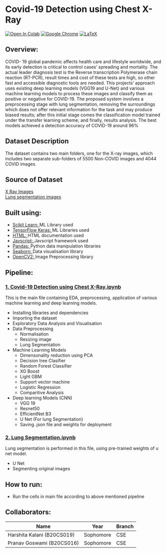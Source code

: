 # Covid-19 Detection using Chest X-Ray


[![Open In Colab](https://colab.research.google.com/assets/colab-badge.svg)](https://colab.research.google.com/drive/1TEC2gr6KILXHPzBMFObF3EFKH5zMRFH-?usp=sharing)
[![Google Chrome](https://img.shields.io/badge/Google%20Chrome-4285F4?style=for-the-badge&logo=GoogleChrome&logoColor=white)](https://harshitakalani.github.io/Covid-19-Detection.github.io/)
[![LaTeX](https://img.shields.io/badge/latex-%23008080.svg?style=for-the-badge&logo=latex&logoColor=white)](https://github.com/Pranavchiku/Covid-19-Detection.github.io/blob/90057b83233dd44ba541d11faaedfaf6a96b5588/B20CS016_B20CS019_PRML_COURSE_PROJECT.pdf)
## Overview:
COVID- 19 global pandemic affects health care and lifestyle worldwide,
and its early detection is critical to control cases’ spreading and mortality.
The actual leader diagnosis test is the Reverse transcription Polymerase
chain reaction (RT-PCR), result times and cost of these tests are high,
so other fast and accessible diagnostic tools are needed. This projects’
approach uses existing deep learning models (VGG19 and U-Net) and
various machine learning models to process these images and classify them
as positive or negative for COVID-19. The proposed system involves a
preprocessing stage with lung segmentation, removing the surroundings
which does not offer relevant information for the task and may produce
biased results; after this initial stage comes the classification model trained
under the transfer learning scheme; and finally, results analysis. The best
models achieved a detection accuracy of COVID-19 around 96%
## Dataset Description
The dataset contains two main folders, one for the X-ray images, which includes two separate sub-folders of 5500 Non-COVID images and 4044 COVID images.
## Source of Dataset
[X Ray Images](https://data.mendeley.com/datasets/8h65ywd2jr/3)\
[Lung segmentation images](https://www.kaggle.com/code/nikhilpandey360/lung-segmentation-from-chest-x-ray-dataset/data)
## Built using:
- [Scikit Learn: ](https://scikit-learn.org/stable/) ML Library used
- [TensorFlow Keras: ](https://www.tensorflow.org/api_docs/python/tf/keras) ML Libraries used
- [HTML: ](https://developer.mozilla.org/en-US/docs/Web/HTML) HTML documentation used
- [Javscript: ](https://developer.mozilla.org/en-US/docs/Web/JavaScript) Javscript framework used
- [Pandas: ](https://pandas.pydata.org/) Python data manipulation libraries
- [Seaborn: ](https://seaborn.pydata.org/) Data visualisation library
- [OpenCV2: ](https://pypi.org/project/opencv-python/) Image Preprocessing library
## Pipeline:
### [1. Covid-19 Detection using Chest X-Ray.ipynb](https://github.com/HarshitaKalani/Covid-19-Detection.github.io/blob/bd96ea2f33edb90149cf1f73b2c1bb0f9f9cf441/COVID_19_Detection_using_Chest_X_Ray.ipynb)
This is the main file containing EDA, preprocessing, application of various machine learning and deep learning models.
- Installing libraries and dependencies
- Importing the dataset
- Exploratory Data Analysis and Visualisation
- Data Preprocessing
  - Normalisation
  - Resizing image
  - Lung Segmentation
- Machine Learning Models
  - Dimensonality reduction using PCA
  - Decision tree Clasifier
  - Random Forest Classifier
  - XG Boost
  - Light GBM
  - Support vector machine
  - Logistic Regression
  - Comparitive Analysis
- Deep learning Models (CNN)
  - VGG 19
  - Resnet50
  - EfficientNet B3
  - U Net (For lung Segmentation)
  - Saving .json file and weights for deployment
### [2. Lung Segmentation.ipynb](https://github.com/Pranavchiku/Covid-19-Detection.github.io/blob/e08fa7499a7e5ecd283af59e45b3fe134f65cefc/Lung_Segmenation.ipynb)
Lung segmentation is performed in this file, using pre-trained weights of u net model.
- U Net 
- Segmenting original images
## How to run:
- Run the cells in main file according to above mentioned pipeline
## Collaborators:
| Name | Year | Branch|
| ------------- | ------------- | ------------- |
| Harshita Kalani (B20CS019)  | Sophomore  | CSE |
| Pranav Goswami (B20CS016) | Sophomore  | CSE |

